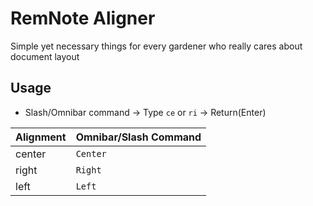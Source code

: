 # RemNote Aligner

Simple yet necessary things for every gardener who really cares about document layout

## Usage

- Slash/Omnibar command → Type `ce` or `ri` → Return(Enter)

| Alignment |Omnibar/Slash Command|
|---|---|
|center|`Center`|
|right|`Right`|
|left|`Left`|